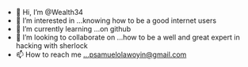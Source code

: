 - 👋 Hi, I’m @Wealth34
- 👀 I’m interested in ...knowing how to be a good internet users 
- 🌱 I’m currently learning ...on github
- 💞️ I’m looking to collaborate on ...how to be a well and great expert in hacking with sherlock
- 📫 How to reach me ...psamuelolawoyin@gmail.com

<!---
Wealth34/Wealth34 is a ✨ special ✨ repository because its `README.md` (this file) appears on your GitHub profile.
You can click the Preview link to take a look at your changes.
--->
